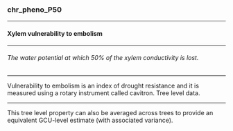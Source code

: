 ### chr_pheno_P50



------
#### Xylem vulnerability to embolism



------
###### The water potential at which 50% of the xylem conductivity is lost.



------
Vulnerability to embolism is an index of drought resistance and it is measured using a rotary instrument called cavitron. Tree level data.



------
This tree level property can also be averaged across trees to provide an equivalent GCU-level estimate (with associated variance).